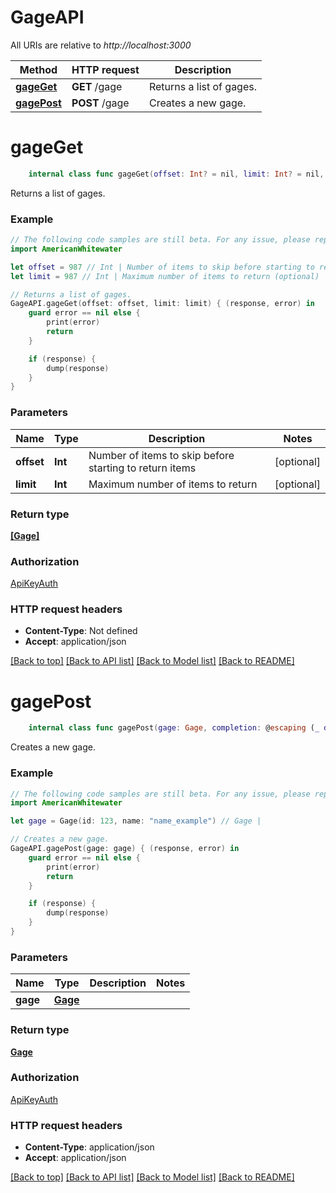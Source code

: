 # GageAPI

All URIs are relative to *http://localhost:3000*

Method | HTTP request | Description
------------- | ------------- | -------------
[**gageGet**](GageAPI.md#gageget) | **GET** /gage | Returns a list of gages.
[**gagePost**](GageAPI.md#gagepost) | **POST** /gage | Creates a new gage.


# **gageGet**
```swift
    internal class func gageGet(offset: Int? = nil, limit: Int? = nil, completion: @escaping (_ data: [Gage]?, _ error: Error?) -> Void)
```

Returns a list of gages.

### Example
```swift
// The following code samples are still beta. For any issue, please report via http://github.com/OpenAPITools/openapi-generator/issues/new
import AmericanWhitewater

let offset = 987 // Int | Number of items to skip before starting to return items (optional)
let limit = 987 // Int | Maximum number of items to return (optional)

// Returns a list of gages.
GageAPI.gageGet(offset: offset, limit: limit) { (response, error) in
    guard error == nil else {
        print(error)
        return
    }

    if (response) {
        dump(response)
    }
}
```

### Parameters

Name | Type | Description  | Notes
------------- | ------------- | ------------- | -------------
 **offset** | **Int** | Number of items to skip before starting to return items | [optional] 
 **limit** | **Int** | Maximum number of items to return | [optional] 

### Return type

[**[Gage]**](Gage.md)

### Authorization

[ApiKeyAuth](../README.md#ApiKeyAuth)

### HTTP request headers

 - **Content-Type**: Not defined
 - **Accept**: application/json

[[Back to top]](#) [[Back to API list]](../README.md#documentation-for-api-endpoints) [[Back to Model list]](../README.md#documentation-for-models) [[Back to README]](../README.md)

# **gagePost**
```swift
    internal class func gagePost(gage: Gage, completion: @escaping (_ data: Gage?, _ error: Error?) -> Void)
```

Creates a new gage.

### Example
```swift
// The following code samples are still beta. For any issue, please report via http://github.com/OpenAPITools/openapi-generator/issues/new
import AmericanWhitewater

let gage = Gage(id: 123, name: "name_example") // Gage | 

// Creates a new gage.
GageAPI.gagePost(gage: gage) { (response, error) in
    guard error == nil else {
        print(error)
        return
    }

    if (response) {
        dump(response)
    }
}
```

### Parameters

Name | Type | Description  | Notes
------------- | ------------- | ------------- | -------------
 **gage** | [**Gage**](Gage.md) |  | 

### Return type

[**Gage**](Gage.md)

### Authorization

[ApiKeyAuth](../README.md#ApiKeyAuth)

### HTTP request headers

 - **Content-Type**: application/json
 - **Accept**: application/json

[[Back to top]](#) [[Back to API list]](../README.md#documentation-for-api-endpoints) [[Back to Model list]](../README.md#documentation-for-models) [[Back to README]](../README.md)

